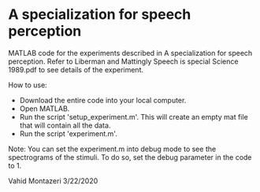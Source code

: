 # A specialization for speech perception

MATLAB code for the experiments described in A specialization for speech perception.
Refer to Liberman and Mattingly Speech is special Science 1989.pdf to see details of the experiment. 

How to use:
 - Download the entire code into your local computer. 
 - Open MATLAB.
 - Run the script 'setup_experiment.m'. This will create an empty mat file that will contain all the data. 
 - Run the script 'experiment.m'.

Note: You can set the experiment.m into debug mode to see the spectrograms of the stimuli. To do so, set the debug parameter in the code to 1.

Vahid Montazeri
3/22/2020
